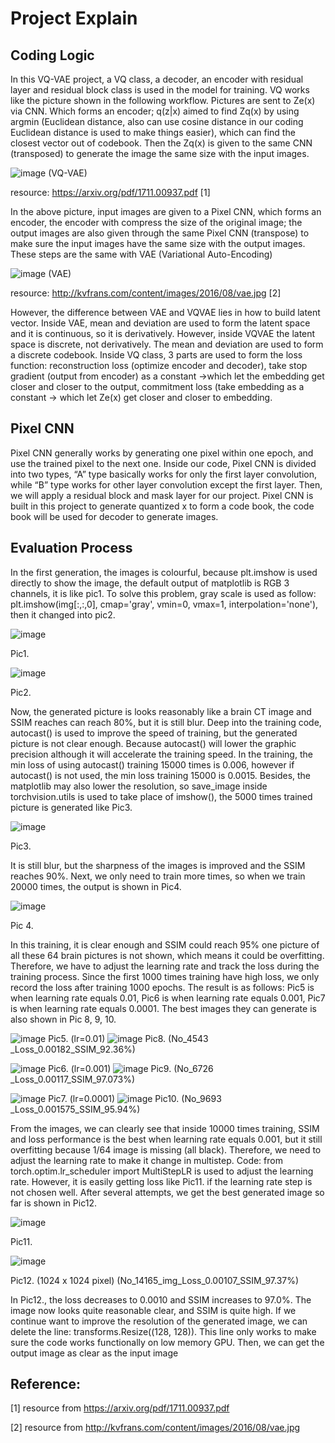 # Project Explain

## Coding Logic
In this VQ-VAE project, a VQ class, a decoder, an encoder with residual layer and residual block class is used in the model for training. 
VQ works like the picture shown in the following workflow. Pictures are sent to Ze(x) via CNN. Which forms an encoder; q(z|x) aimed to find Zq(x) by using argmin (Euclidean distance, also can use cosine distance in our coding Euclidean distance is used to make things easier), which can find the closest vector out of codebook. Then the Zq(x) is given to the same CNN (transposed) to generate the image the same size with the input images.

![image](https://github.com/Albert-bc/vq-vae/assets/59477394/12ed40ac-01f0-4973-98e4-4732acce94ad)
(VQ-VAE)

resource: https://arxiv.org/pdf/1711.00937.pdf [1]

In the above picture, input images are given to a Pixel CNN, which forms an encoder, the encoder with compress the size of the original image; the output images are also given through the same Pixel CNN (transpose) to make sure the input images have the same size with the output images. These steps are the same with VAE (Variational Auto-Encoding)

![image](https://github.com/Albert-bc/vq-vae/assets/59477394/1f152a5a-a141-47b0-bac1-900900a258ae)
(VAE)

resource: http://kvfrans.com/content/images/2016/08/vae.jpg [2]

However, the difference between VAE and VQVAE lies in how to build latent vector. Inside VAE, mean and deviation are used to form the latent space and it is continuous, so it is derivatively. However, inside VQVAE the latent space is discrete, not derivatively. The mean and deviation are used to form a discrete codebook. 
	Inside VQ class, 3 parts are used to form the loss function: reconstruction loss (optimize encoder and decoder), take stop gradient (output from encoder) as a constant ->which let the embedding get closer and closer to the output, commitment loss (take embedding as a constant -> which let Ze(x) get closer and closer to embedding.


## Pixel CNN

Pixel CNN generally works by generating one pixel within one epoch, and use the trained pixel to the next one. Inside our code, Pixel CNN is divided into two types, “A” type basically works for only the first layer convolution, while “B” type works for other layer convolution except the first layer. Then, we will apply a residual block and mask layer for our project. 
Pixel CNN is built in this project to generate quantized x to form a code book, the code book will be used for decoder to generate images. 



## Evaluation Process
In the first generation, the images is colourful, because plt.imshow is used directly to show the image, the default output of matplotlib is RGB 3 channels, it is like pic1. To solve this problem, gray scale is used as follow: plt.imshow(img[:,:,0], cmap='gray', vmin=0, vmax=1, interpolation='none'), then it changed into pic2.

![image](https://github.com/Albert-bc/vq-vae/assets/59477394/84702278-ecd6-4d21-92aa-08fc556e577a)

Pic1.									

![image](https://github.com/Albert-bc/vq-vae/assets/59477394/11d1f8e2-8777-4971-be52-51d9cc006727)

Pic2.

Now, the generated picture is looks reasonably like a brain CT image and SSIM reaches can reach 80%, but it is still blur. Deep into the training code, autocast() is used to improve the speed of training, but the generated picture is not clear enough. Because autocast() will lower the graphic precision although it will accelerate the training speed. In the training, the min loss of using autocast() training 15000 times is 0.006, however if autocast() is not used, the min loss training 15000 is 0.0015. Besides, the matplotlib may also lower the resolution, so save_image inside torchvision.utils is used to take place of imshow(), the 5000 times trained picture is generated like Pic3. 

![image](https://github.com/Albert-bc/vq-vae/assets/59477394/da8a8eaa-1691-4f69-ae94-752b7ebf581c)

Pic3.

It is still blur, but the sharpness of the images is improved and the SSIM reaches 90%. Next, we only need to train more times, so when we train 20000 times, the output is shown in Pic4.

![image](https://github.com/Albert-bc/vq-vae/assets/59477394/5a680481-d186-4513-aa39-07a05730cdc4)

Pic 4.

In this training, it is clear enough and SSIM could reach 95% one picture of all these 64 brain pictures is not shown, which means it could be overfitting. Therefore, we have to adjust the learning rate and track the loss during the training process. Since the first 1000 times training have high loss, we only record the loss after training 1000 epochs. The result is as follows: Pic5 is when learning rate equals 0.01, Pic6 is when learning rate equals 0.001, Pic7 is when learning rate equals 0.0001. The best images they can generate is also shown in Pic 8, 9, 10.

![image](https://github.com/Albert-bc/vq-vae/assets/59477394/a090cf33-0e28-4e51-9d51-cabb5fc1c014) Pic5. (lr=0.01)	![image](https://github.com/Albert-bc/vq-vae/assets/59477394/6307499f-461a-4cb7-8a9b-0f4602c303de) Pic8. (No_4543 _Loss_0.00182_SSIM_92.36%)     

![image](https://github.com/Albert-bc/vq-vae/assets/59477394/3ec97594-196f-4ddc-9bde-a1d2dc587580) Pic6. (lr=0.001)  ![image](https://github.com/Albert-bc/vq-vae/assets/59477394/dceaab87-88ec-4007-b563-aed41eec277e) Pic9. (No_6726 _Loss_0.00117_SSIM_97.073%)	  

![image](https://github.com/Albert-bc/vq-vae/assets/59477394/126a93ce-776c-4b4b-adf7-d0c07770acbd) Pic7. (lr=0.0001)  ![image](https://github.com/Albert-bc/vq-vae/assets/59477394/ae1995b9-23a8-45ea-b83b-ce62e68418fd) Pic10. (No_9693 _Loss_0.001575_SSIM_95.94%)

From the images, we can clearly see that inside 10000 times training, SSIM and loss performance is the best when learning rate equals 0.001, but it still overfitting because 1/64 image is missing (all black). Therefore, we need to adjust the learning rate to make it change in multistep. Code: from torch.optim.lr_scheduler import MultiStepLR is used to adjust the learning rate. However, it is easily getting loss like Pic11. if the learning rate step is not chosen well. After several attempts, we get the best generated image so far is shown in Pic12.

![image](https://github.com/Albert-bc/vq-vae/assets/59477394/9ea36fec-8a6e-4cd7-85ea-7009d848f835)

Pic11.

![image](https://github.com/Albert-bc/vq-vae/assets/59477394/9fd24b25-cbf9-4380-a6a4-0f9ce211c5ad)

Pic12. (1024 x 1024 pixel) (No_14165_img_Loss_0.00107_SSIM_97.37%)

In Pic12., the loss decreases to 0.0010 and SSIM increases to 97.0%. The image now looks quite reasonable clear, and SSIM is quite high. If we continue want to improve the resolution of the generated image, we can delete the line: transforms.Resize((128, 128)). This line only works to make sure the code works functionally on low memory GPU. Then, we can get the output image as clear as the input image



## Reference:

[1] resource from https://arxiv.org/pdf/1711.00937.pdf

[2] resource from http://kvfrans.com/content/images/2016/08/vae.jpg

